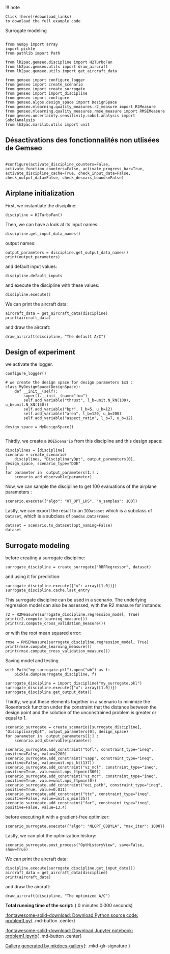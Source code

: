 
<!--
 DO NOT EDIT.
 THIS FILE WAS AUTOMATICALLY GENERATED BY mkdocs-gallery.
 TO MAKE CHANGES, EDIT THE SOURCE PYTHON FILE:
 "docs/scripts/project/problem1.py"
 LINE NUMBERS ARE GIVEN BELOW.
-->

!!! note

    Click [here](#download_links)
    to download the full example code


Surrogate modeling

<!-- GENERATED FROM PYTHON SOURCE LINES 5-25 -->

```{.python }

from numpy import array
import pickle
from pathlib import Path

from lh2pac.gemseo.discipline import H2TurboFan
from lh2pac.gemseo.utils import draw_aircraft
from lh2pac.gemseo.utils import get_aircraft_data

from gemseo import configure_logger
from gemseo import create_scenario
from gemseo import create_surrogate
from gemseo import import_discipline
from gemseo import configure
from gemseo.algos.design_space import DesignSpace
from gemseo.mlearning.quality_measures.r2_measure import R2Measure
from gemseo.mlearning.quality_measures.rmse_measure import RMSEMeasure
from gemseo.uncertainty.sensitivity.sobol.analysis import SobolAnalysis
from lh2pac.marilib.utils import unit

```

<!-- GENERATED FROM PYTHON SOURCE LINES 26-27 -->

## Désactivations des fonctionnalités non utlisées de Gemseo

<!-- GENERATED FROM PYTHON SOURCE LINES 27-29 -->

```{.python }

#configure(activate_discipline_counters=False, activate_function_counters=False, activate_progress_bar=True, activate_discipline_cache=True, check_input_data=False, check_output_data=False, check_desvars_bounds=False)
```

<!-- GENERATED FROM PYTHON SOURCE LINES 30-32 -->

## Airplane initialization
First, we instantiate the discipline:

<!-- GENERATED FROM PYTHON SOURCE LINES 32-34 -->

```{.python }
discipline = H2TurboFan()

```

<!-- GENERATED FROM PYTHON SOURCE LINES 35-37 -->

Then,
we can have a look at its input names:

<!-- GENERATED FROM PYTHON SOURCE LINES 37-39 -->

```{.python }
discipline.get_input_data_names()

```

<!-- GENERATED FROM PYTHON SOURCE LINES 40-41 -->

output names:

<!-- GENERATED FROM PYTHON SOURCE LINES 41-44 -->

```{.python }
output_parameters = discipline.get_output_data_names()
print(output_parameters)

```

<!-- GENERATED FROM PYTHON SOURCE LINES 45-46 -->

and default input values:

<!-- GENERATED FROM PYTHON SOURCE LINES 46-48 -->

```{.python }
discipline.default_inputs

```

<!-- GENERATED FROM PYTHON SOURCE LINES 49-50 -->

and execute the discipline with these values:

<!-- GENERATED FROM PYTHON SOURCE LINES 50-52 -->

```{.python }
discipline.execute()

```

<!-- GENERATED FROM PYTHON SOURCE LINES 53-54 -->

We can print the aircraft data:

<!-- GENERATED FROM PYTHON SOURCE LINES 54-57 -->

```{.python }
aircraft_data = get_aircraft_data(discipline)
print(aircraft_data)

```

<!-- GENERATED FROM PYTHON SOURCE LINES 58-59 -->

and draw the aircraft:

<!-- GENERATED FROM PYTHON SOURCE LINES 59-61 -->

```{.python }
draw_aircraft(discipline, "The default A/C")

```

<!-- GENERATED FROM PYTHON SOURCE LINES 62-64 -->

## Design of experiment
we activate the logger.

<!-- GENERATED FROM PYTHON SOURCE LINES 64-78 -->

```{.python }
configure_logger()

# we create the design space for design parameters $x$ :
class MyDesignSpace(DesignSpace):
    def __init__(self):
        super().__init__(name="foo")
        self.add_variable("thrust", l_b=unit.N_kN(100), u_b=unit.N_kN(150))
        self.add_variable("bpr", l_b=5, u_b=12)
        self.add_variable("area", l_b=120, u_b=200)
        self.add_variable("aspect_ratio", l_b=7, u_b=12)

design_space = MyDesignSpace()


```

<!-- GENERATED FROM PYTHON SOURCE LINES 79-81 -->

Thirdly,
we create a `DOEScenario` from this discipline and this design space:

<!-- GENERATED FROM PYTHON SOURCE LINES 81-88 -->

```{.python }
disciplines = [discipline]
scenario = create_scenario(
    disciplines, "DisciplinaryOpt", output_parameters[0], design_space, scenario_type="DOE"
)
for parameter in  output_parameters[1:] :
    scenario.add_observable(parameter)

```

<!-- GENERATED FROM PYTHON SOURCE LINES 89-91 -->

Now,
we can sample the discipline to get 100 evaluations of the airplane parameters :

<!-- GENERATED FROM PYTHON SOURCE LINES 91-93 -->

```{.python }
scenario.execute({"algo": "OT_OPT_LHS", "n_samples": 100})

```

<!-- GENERATED FROM PYTHON SOURCE LINES 94-98 -->

Lastly,
we can export the result to an `IODataset`
which is a subclass of `Dataset`,
which is a subclass of `pandas.DataFrame`:

<!-- GENERATED FROM PYTHON SOURCE LINES 98-101 -->

```{.python }
dataset = scenario.to_dataset(opt_naming=False)
dataset

```

<!-- GENERATED FROM PYTHON SOURCE LINES 102-104 -->

## Surrogate modeling
before creating a surrogate discipline:

<!-- GENERATED FROM PYTHON SOURCE LINES 104-106 -->

```{.python }
surrogate_discipline = create_surrogate("RBFRegressor", dataset)

```

<!-- GENERATED FROM PYTHON SOURCE LINES 107-108 -->

and using it for prediction:

<!-- GENERATED FROM PYTHON SOURCE LINES 108-111 -->

```{.python }
surrogate_discipline.execute({"x": array([1.0])})
surrogate_discipline.cache.last_entry

```

<!-- GENERATED FROM PYTHON SOURCE LINES 112-115 -->

This surrogate discipline can be used in a scenario.
The underlying regression model can also be assessed,
with the R2 measure for instance:

<!-- GENERATED FROM PYTHON SOURCE LINES 115-119 -->

```{.python }
r2 = R2Measure(surrogate_discipline.regression_model, True)
print(r2.compute_learning_measure())
print(r2.compute_cross_validation_measure())

```

<!-- GENERATED FROM PYTHON SOURCE LINES 120-121 -->

or with the root mean squared error:

<!-- GENERATED FROM PYTHON SOURCE LINES 121-125 -->

```{.python }
rmse = RMSEMeasure(surrogate_discipline.regression_model, True)
print(rmse.compute_learning_measure())
print(rmse.compute_cross_validation_measure())

```

<!-- GENERATED FROM PYTHON SOURCE LINES 126-127 -->

Saving model and testing

<!-- GENERATED FROM PYTHON SOURCE LINES 127-134 -->

```{.python }
with Path("my_surrogate.pkl").open("wb") as f:
    pickle.dump(surrogate_discipline, f)

surrogate_discipline = import_discipline("my_surrogate.pkl")
surrogate_discipline.execute({"x": array([1.0])})
surrogate_discipline.get_output_data()

```

<!-- GENERATED FROM PYTHON SOURCE LINES 135-141 -->

Thirdly,
we put these elements together in a scenario
to minimize the Rosenbrock function
under the constraint that the distance
between the design point and the solution of the unconstrained problem
is greater or equal to 1.

<!-- GENERATED FROM PYTHON SOURCE LINES 141-153 -->

```{.python }
scenario_surrogate = create_scenario([surrogate_discipline], "DisciplinaryOpt", output_parameters[0], design_space)
for parameter in  output_parameters[1:] :
    scenario.add_observable(parameter)

scenario_surrogate.add_constraint("tofl", constraint_type="ineq", positive=False, value=2200)
scenario_surrogate.add_constraint("vapp", constraint_type="ineq", positive=False, value=unit.mps_kt(137))
scenario_surrogate.add_constraint("vz_mcl", constraint_type="ineq", positive=True, value=unit.mps_ftpmin(300))
scenario_surrogate.add_constraint("vz_mcr", constraint_type="ineq", positive=True, value=unit.mps_ftpmin(0))
scenario_surrogate.add_constraint("oei_path", constraint_type="ineq", positive=True, value=0.011)
scenario_surrogate.add_constraint("ttc", constraint_type="ineq", positive=False, value=unit.s_min(25))
scenario_surrogate.add_constraint("far", constraint_type="ineq", positive=False, value=13.4)

```

<!-- GENERATED FROM PYTHON SOURCE LINES 154-155 -->

before executing it with a gradient-free optimizer:

<!-- GENERATED FROM PYTHON SOURCE LINES 155-157 -->

```{.python }
scenario_surrogate.execute({"algo": "NLOPT_COBYLA", "max_iter": 1000})

```

<!-- GENERATED FROM PYTHON SOURCE LINES 158-160 -->

Lastly,
we can plot the optimization history:

<!-- GENERATED FROM PYTHON SOURCE LINES 160-162 -->

```{.python }
scenario_surrogate.post_process("OptHistoryView", save=False, show=True)

```

<!-- GENERATED FROM PYTHON SOURCE LINES 163-164 -->

We can print the aircraft data:

<!-- GENERATED FROM PYTHON SOURCE LINES 164-168 -->

```{.python }
discipline.execute(surrogate_discipline.get_input_data())
aircraft_data = get_aircraft_data(discipline)
print(aircraft_data)

```

<!-- GENERATED FROM PYTHON SOURCE LINES 169-170 -->

and draw the aircraft:

<!-- GENERATED FROM PYTHON SOURCE LINES 170-172 -->

```{.python }
draw_aircraft(discipline, "The optimized A/C")

```


**Total running time of the script:** ( 0 minutes  0.000 seconds)

<div id="download_links"></div>



[:fontawesome-solid-download: Download Python source code: problem1.py](./problem1.py){ .md-button .center}

[:fontawesome-solid-download: Download Jupyter notebook: problem1.ipynb](./problem1.ipynb){ .md-button .center}


[Gallery generated by mkdocs-gallery](https://mkdocs-gallery.github.io){: .mkd-glr-signature }
